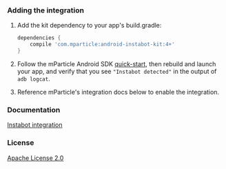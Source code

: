 ### Adding the integration

1. Add the kit dependency to your app's build.gradle:

    ```groovy
    dependencies {
        compile 'com.mparticle:android-instabot-kit:4+'
    }
    ```
2. Follow the mParticle Android SDK [quick-start](https://github.com/mParticle/mparticle-android-sdk), then rebuild and launch your app, and verify that you see `"Instabot detected"` in the output of `adb logcat`.
3. Reference mParticle's integration docs below to enable the integration.

### Documentation

[Instabot integration](http://docs.mparticle.com/integrations/instabot)

### License

[Apache License 2.0](http://www.apache.org/licenses/LICENSE-2.0)